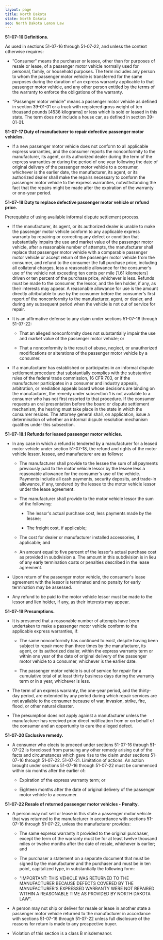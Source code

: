 ```yaml
---
layout: page
title: North Dakota
state: North Dakota
seo: North Dakota Lemon Law
---
```


**51-07-16 Definitions.**

As used in sections 51-07-16 through 51-07-22, and unless the context otherwise requires:

- "Consumer" means the purchaser or lessee, other than for purposes of resale or lease, of a passenger motor vehicle normally used for personal, family, or household purposes. The term includes any person to whom the passenger motor vehicle is transferred for the same purposes during the duration of an express warranty applicable to that passenger motor vehicle, and any other person entitled by the terms of the warranty to enforce the obligations of the warranty.

- "Passenger motor vehicle" means a passenger motor vehicle as defined in section 39-01-01 or a truck with registered gross weight of ten thousand pounds [4536 kilograms] or less which is sold or leased in this state. The term does not include a house car, as defined in section 39-01-01.

**51-07-17 Duty of manufacturer to repair defective passenger motor vehicles.**

- If a new passenger motor vehicle does not conform to all applicable express warranties, and the consumer reports the nonconformity to the manufacturer, its agent, or its authorized dealer during the term of the express warranties or during the period of one year following the date of original delivery of the passenger motor vehicle to a consumer, whichever is the earlier date, the manufacturer, its agent, or its authorized dealer shall make the repairs necessary to conform the passenger motor vehicle to the express warranties, notwithstanding the fact that the repairs might be made after the expiration of the warranty or one-year period.

**51-07-18 Duty to replace defective passenger motor vehicle or refund price.**

Prerequisite of using available informal dispute settlement process.

- If the manufacturer, its agent, or its authorized dealer is unable to make the passenger motor vehicle conform to any applicable express warranty by repairing or correcting any defect or condition that substantially impairs the use and market value of the passenger motor vehicle, after a reasonable number of attempts, the manufacturer shall replace that passenger motor vehicle with a comparable passenger motor vehicle or accept return of the passenger motor vehicle from the consumer, and refund to the consumer the full purchase price, including all collateral charges, less a reasonable allowance for the consumer's use of the vehicle not exceeding ten cents per mile [1.61 kilometers] driven or ten percent of the purchase price, whichever is less. Refunds must be made to the consumer, the lessor, and the lien holder, if any, as their interests may appear. A reasonable allowance for use is the amount directly attributable to use by the consumer before the consumer's first report of the nonconformity to the manufacturer, agent, or dealer, and during any subsequent period when the vehicle is not out of service for repair.

- It is an affirmative defense to any claim under sections 51-07-16 through 51-07-22:

    - That an alleged nonconformity does not substantially impair the use and market value of the passenger motor vehicle; or

    - That a nonconformity is the result of abuse, neglect, or unauthorized modifications or alterations of the passenger motor vehicle by a consumer.

- If a manufacturer has established or participates in an informal dispute settlement procedure that substantially complies with the substantive rules of the federal trade commission, 16 CFR 703, or if the manufacturer participates in a consumer and industry appeals, arbitration, or mediation appeals board whose decisions are binding on the manufacturer, the remedy under subsection 1 is not available to a consumer who has not first resorted to that procedure. If the consumer requests an oral presentation before the board or dispute settlement mechanism, the hearing must take place in the state in which the consumer resides. The attorney general shall, on application, issue a determination of whether an informal dispute resolution mechanism qualifies under this subsection.

**51-07-18.1 Refunds for leased passenger motor vehicles.**

- In any case in which a refund is tendered by a manufacturer for a leased motor vehicle under section 51-07-18, the refund and rights of the motor vehicle lessor, lessee, and manufacturer are as follows:

    - The manufacturer shall provide to the lessee the sum of all payments previously paid to the motor vehicle lessor by the lessee less a reasonable allowance for the consumer's use of the vehicle. Payments include all cash payments, security deposits, and trade-in allowance, if any, tendered by the lessee to the motor vehicle lessor under the lease agreement.

    - The manufacturer shall provide to the motor vehicle lessor the sum of the following:

        - The lessor's actual purchase cost, less payments made by the lessee;

        - The freight cost, if applicable;

    - The cost for dealer or manufacturer installed accessories, if applicable; and

    - An amount equal to five percent of the lessor's actual purchase cost as provided in subdivision a. The amount in this subdivision is in lieu of any early termination costs or penalties described in the lease agreement.

- Upon return of the passenger motor vehicle, the consumer's lease agreement with the lessor is terminated and no penalty for early termination may be assessed.

- Any refund to be paid to the motor vehicle lessor must be made to the lessor and lien holder, if any, as their interests may appear.

**51-07-19 Presumptions.**

- It is presumed that a reasonable number of attempts have been undertaken to make a passenger motor vehicle conform to the applicable express warranties, if:

    - The same nonconformity has continued to exist, despite having been subject to repair more than three times by the manufacturer, its agent, or its authorized dealer, within the express warranty term or within one year of the date of original delivery of the passenger motor vehicle to a consumer, whichever is the earlier date.

    - The passenger motor vehicle is out of service for repair for a cumulative total of at least thirty business days during the warranty term or in a year, whichever is less.

- The term of an express warranty, the one-year period, and the thirty-day period, are extended by any period during which repair services are not available to the consumer because of war, invasion, strike, fire, flood, or other natural disaster.

- The presumption does not apply against a manufacturer unless the manufacturer has received prior direct notification from or on behalf of the consumer and an opportunity to cure the alleged defect.

**51-07-20 Exclusive remedy.**

- A consumer who elects to proceed under sections 51-07-16 through 51-07-22 is foreclosed from pursuing any other remedy arising out of the facts and circumstances which gave rise to the claim under sections 51-07-16 through 51-07-22. 51-07-21. Limitation of actions. An action brought under sections 51-07-16 through 51-07-22 must be commenced within six months after the earlier of:

    - Expiration of the express warranty term; or

    - Eighteen months after the date of original delivery of the passenger motor vehicle to a consumer.

**51-07-22 Resale of returned passenger motor vehicles - Penalty.**

- A person may not sell or lease in this state a passenger motor vehicle that was returned to the manufacturer in accordance with sections 51-07-16 through 51-07-22, unless the manufacturer provides:

    - The same express warranty it provided to the original purchaser, except the term of the warranty must be for at least twelve thousand miles or twelve months after the date of resale, whichever is earlier; and

    - The purchaser a statement on a separate document that must be signed by the manufacturer and the purchaser and must be in ten point, capitalized type, in substantially the following form:

    - "IMPORTANT: THIS VEHICLE WAS RETURNED TO THE MANUFACTURER BECAUSE DEFECTS COVERED BY THE MANUFACTURER'S EXPRESSED WARRANTY WERE NOT REPAIRED WITHIN A REASONABLE TIME AS PROVIDED BY NORTH DAKOTA LAW".

- A person may not ship or deliver for resale or lease in another state a passenger motor vehicle returned to the manufacturer in accordance with sections 51-07-16 through 51-07-22 unless full disclosure of the reasons for return is made to any prospective buyer.

- Violation of this section is a class B misdemeanor.
